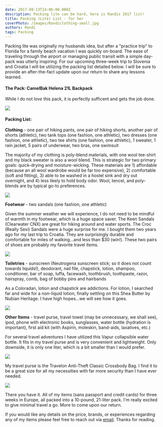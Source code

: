 ```yaml
---
date: 2017-08-13T14:06:00.000Z 
description: Packing lite can be hard, here is Randis 2017 list!
title: Packing (Lite) List - for her
coverPhoto: /images/Randiclothing-small.jpg
authors: Randi
tags: Packing
---
```

Packing lite was originally my husbands idea, but after a "practice trip" to Florida for a family beach vacation I was quickly on-board. The ease of traveling through the airport or managing public transit with a simple day-pack was utterly inspiring. For our upcoming three-week trip to Slovenia and Croatia I will be utilizing the packing list detailed below. I will be sure to provide an after-the-fact update upon our return to share any lessons learned.

#### The Pack: CamelBak Helena 21L Backpack

While I do not _love_ this pack, it is perfectly sufficent and gets the job done.

![](/images/RandiPack-small-1.jpg)

#### Packing List:

**Clothing** - one pair of hiking pants, one pair of hiking shorts, another pair of shorts (athletic), two tank tops (one fashion, one athletic), two dresses (one fashion, one athletic), two tee shirts (one fashion, one athletic), 1 sweater, 1 rain jacket, 5 pairs of underwear, two bras, one swimsuit

The majority of my clothing is poly-blend materials, with one wool tee-shirt and my black sweater is also a wool blend. This is strategic for two primary goals: quick-drying and moisture-wicking. These materials are 1) affordable (because an all wool wardrobe would be far too expensive), 2) comfortable (soft and fitting), 3) able to be washed in a hostel sink and dry out overnight, and 4) less likely to hold body odor. Wool, tencel, and poly-blends are by typical go-to preferences.

![](/images/Randiclothing-small.jpg)

**Footwear** - two sandals (one fashion, one athletic)

Given the summer weather we will experience, I do not need to be mindful of warmth in my footwear, which is a huge space saver. The Keen Sandals (Clearwater CNX) are great for hiking around and water sports. The Croc (Really Sexi) Sandals were a huge surprise for me. I bought them two years ago for my last trip to Croatia. They are surprisingly durable and comfortable for miles of walking...and less than $30 (win!). These two pairs of shoes are probably my favorite travel items.

![](/images/randifootwear-small.jpg)

**Toiletries** - sunscreen (Neutrogena sunscreen stick; so it does not count towards liquids!), deodorant, nail file, chapstick, lotion, shampoo, conditioner, bar of soap, luffa, facewash, toothbrush, toothpaste, razor, hairspray, comb, bag of bobby pins and hairbands

As a Coloradan, lotion and chapstick are addictions. For lotion, I searched far and wide for a non-liquid lotion, finally settling on this Shea Butter by Nubian Heritage. I have high hopes...we will see how it goes.

![](/images/RandiToiletries-small.jpg)

**Other Items** - travel purse, travel towel (may be unnecessary, we shall see), ipod, phone with electronic books, sunglasses, water bottle (hydration is important), first aid kit (with Aspirin, moleskin, band-aids, laxatives, etc.)

For several travel adventures I have utilized this Vapur collapsible water bottle. It fits in my travel purse and is very convenient and lightweight. Only downside, it is only one liter, which is a bit smaller than I would prefer.

![](/images/randiWaterBottleSmall.jpg)

My travel purse is the Travelon Anti-Theft Classic Crossbody Bag. I find it to be a great size for all my necessities with far more security than I have ever needed.

![](/images/randiBag-small.jpg)

There you have it. All of my items (sans passport and credit cards) for three weeks in Europe, all packed into a 10-pound, 21-liter pack. I'm really excited to give minimal travel a go. More to come upon our return.

If you would like any details on the price, brands, or experiences regarding any of my items please feel free to reach out via [email](mailto:travelsaveandbemerry@gmail.com). Thanks for reading.
